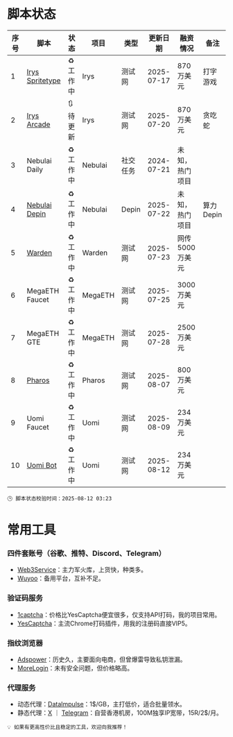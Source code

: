 # 脚本状态

|序号| 脚本                                                                   | 状态        |项目        |类型      |  更新日期  | 融资情况      |备注    |
|---|------------------------------------------------------------------------|-------------|------------|----------|--------------|---------------|--------|
| 1 | [Irys Spritetype](https://github.com/CryptoPidan/Irys_Spritetype)      | ♻️ 工作中   | Irys       | 测试网    | 2025-07-17   | 870 万美元     |打字游戏 |
| 2 | [Irys Arcade](https://github.com/CryptoPidan/Irys_Arcade)              | 🔃 待更新   | Irys       | 测试网    | 2025-07-20   | 870 万美元     |贪吃蛇  |
| 3 | Nebulai Daily                                                          | ♻️ 工作中   | Nebulai    | 社交任务  | 2024-07-21  |未知，热门项目 |       |
| 4 | [Nebulai Depin](https://github.com/CryptoPidan/Nebulai)                | ♻️ 工作中   | Nebulai    | Depin     | 2025-07-22  |未知，热门项目 |算力Depin|
| 5 | [Warden](https://github.com/CryptoPidan/Warden)                        | ♻️ 工作中   | Warden     | 测试网    | 2025-07-23   |网传5000万美元  |       |
| 6 | MegaETH Faucet                                                         | ♻️ 工作中   | MegaETH    | 测试网    | 2025-07-25   | 3000万美元    |       |
| 7 | MegaETH GTE                                                            | ♻️ 工作中   | MegaETH    | 测试网    | 2025-07-28   | 2500万美元    |       |
| 8 | [Pharos](https://github.com/CryptoPidan/Pharos)                        | ♻️ 工作中   | Pharos     | 测试网    | 2025-08-07   | 800 万美元    |       |
| 9 | Uomi Faucet                                                            | ♻️ 工作中   | Uomi       | 测试网    | 2025-08-09   | 234 万美元    |       |
| 10| [Uomi Bot](https://github.com/CryptoPidan/Uomi-Bot)                    | ♻️ 工作中   | Uomi       | 测试网    | 2025-08-12   | 234 万美元    |       |

`🕒 脚本状态校验时间：2025-08-12 03:23`

# 常用工具

### 四件套账号（谷歌、推特、Discord、Telegram）
- [Web3Service](http://web3service.shop?from=12182)：主力军火库，上货快，种类多。
- [Wuyoo](https://wuyoo.top?aff=2l5Ehxpm)：备用平台，互补不足。

### 验证码服务
- [1captcha](https://1captcha.vip/user/register?cps=I9HWoDBe)：价格比YesCaptcha便宜很多，仅支持API打码，我的项目常用。
- [YesCaptcha](https://yescaptcha.com/i/oixaMH])：主流Chrome打码插件，用我的注册码直接VIP5。

### 指纹浏览器
- [Adspower](https://www.adspower.net/share/6TI9gr)：历史久，主要面向电商，但曾爆雷导致私钥泄漏。
- [MoreLogin](https://www.morelogin.com/?from=AAMbYho4aI67)：未有安全问题，但价格略高。

### 代理服务
- 动态代理：[DataImpulse](https://dataimpulse.com/?aff=186133)：1$/GB，主打低价，适合批量领水。
- 静态代理：[X](https://x.com/CryptoPidan) ｜ [Telegram](https://t.me/CryptoPidan)：自营香港机房，100M独享IP宽带，15R/2$/月。

`💡 如果有更高性价比且稳定的工具，欢迎向我推荐！`
